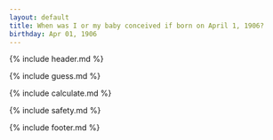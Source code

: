 ```yaml
---
layout: default
title: When was I or my baby conceived if born on April 1, 1906?
birthday: Apr 01, 1906
---
```


{% include header.md %}

{% include guess.md %}

{% include calculate.md %}

{% include safety.md %}

{% include footer.md %}



